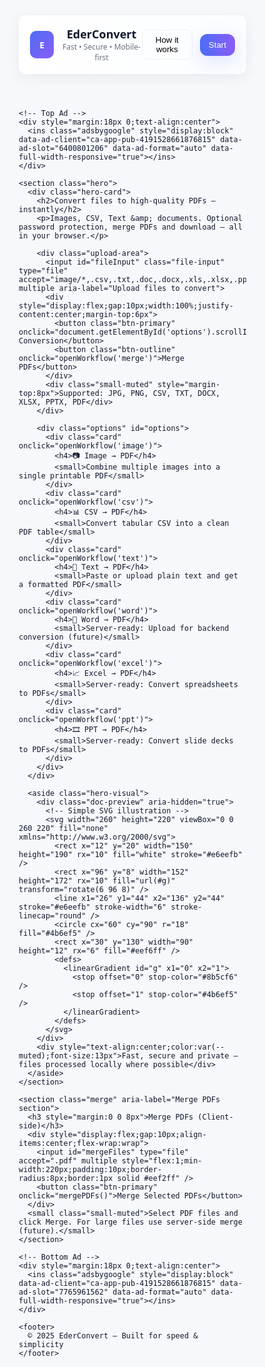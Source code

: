 <html lang="en">
<head>
  <meta charset="utf-8" />
  <meta name="viewport" content="width=device-width,initial-scale=1" />
  <title>EderConvert — Ultimate PDF & File Converter</title>
  <meta name="description" content="EderConvert: Convert Images, CSV, Text & Documents to PDF instantly. Merge, encrypt & download. Fast, secure, mobile-first." />
  <meta name="keywords" content="PDF converter, image to PDF, CSV to PDF, merge PDF, encrypt PDF, free PDF converter, EderConvert" />
  <link rel="canonical" href="https://www.ederconvert.com/" />

  <!-- Open Graph -->
  <meta property="og:title" content="EderConvert — Ultimate PDF & File Converter" />
  <meta property="og:description" content="Convert Images, CSV, Text & Documents to PDF instantly. Optional password, merge PDFs, client-side & server-ready." />
  <meta property="og:type" content="website" />
  <meta property="og:url" content="https://www.ederconvert.com/" />
  <meta property="og:image" content="https://www.ederconvert.com/og-image.png" />

  <!-- Fonts -->
  <link href="https://fonts.googleapis.com/css2?family=Poppins:wght@300;400;600;700;800&display=swap" rel="stylesheet">

  <style>
    :root{
      --bg:#f6f8fb; --card:#ffffff; --muted:#6b7280; --accent1:#4b6ef5; --accent2:#8b5cf6;
      --glass: rgba(255,255,255,0.6);
    }
    *{box-sizing:border-box}
    html,body{height:100%;margin:0;font-family:'Poppins',system-ui,Segoe UI,Roboto,Helvetica,Arial; background:var(--bg); color:#0f172a}

    /* Container */
    .wrap{max-width:1200px;margin:28px auto;padding:20px}

    /* Header */
    header{display:flex;align-items:center;justify-content:space-between;padding:18px;border-radius:12px;background:linear-gradient(90deg,var(--card),#fbfdff);box-shadow:0 6px 24px rgba(11,22,53,0.06)}
    .brand{display:flex;align-items:center;gap:12px}
    .logo-mark{width:44px;height:44px;border-radius:10px;background:linear-gradient(135deg,var(--accent1),var(--accent2));display:flex;align-items:center;justify-content:center;color:#fff;font-weight:800}
    .brand h1{margin:0;font-size:18px}
    .nav-actions{display:flex;gap:12px;align-items:center}
    .btn-outline{padding:8px 12px;border-radius:10px;border:1px solid rgba(11,22,53,0.06);background:transparent;cursor:pointer}
    .btn-primary{background:linear-gradient(90deg,var(--accent1),var(--accent2));color:#fff;padding:10px 14px;border-radius:12px;border:none;cursor:pointer;box-shadow:0 8px 30px rgba(75,110,245,0.18)}

    /* Hero */
    .hero{display:grid;grid-template-columns:1fr 420px;gap:28px;align-items:center;margin-top:22px}
    .hero-card{background:linear-gradient(180deg, rgba(255,255,255,0.85), rgba(255,255,255,0.95));padding:28px;border-radius:16px;box-shadow:0 10px 30px rgba(11,22,53,0.06)}
    .hero h2{margin:0 0 12px;font-size:30px}
    .hero p{color:var(--muted);margin:0 0 18px}
    .upload-area{display:flex;flex-direction:column;gap:10px;align-items:center}
    .file-input{width:100%;padding:12px;border-radius:10px;border:1px dashed #e6eefb;background:transparent;text-align:center}
    .small-muted{color:var(--muted);font-size:13px}

    /* Options */
    .options{margin-top:26px;display:grid;grid-template-columns:repeat(3,1fr);gap:16px}
    .card{background:var(--card);padding:18px;border-radius:12px;box-shadow:0 8px 30px rgba(12,16,29,0.04);cursor:pointer;transition:transform .18s ease, box-shadow .18s ease}
    .card:hover{transform:translateY(-8px);box-shadow:0 18px 40px rgba(12,16,29,0.08)}
    .card h4{margin:0 0 6px}
    .card small{color:var(--muted)}

    /* Right hero graphic */
    .hero-visual{background:linear-gradient(180deg, #ffffff, #fbfdff);padding:18px;border-radius:12px;display:flex;flex-direction:column;align-items:center;gap:12px}
    .doc-preview{width:100%;height:320px;border-radius:10px;background:linear-gradient(180deg,#f8fbff,#ffffff);display:flex;align-items:center;justify-content:center;box-shadow:inset 0 1px 0 rgba(255,255,255,0.6);}

    /* Merge section */
    .merge{margin-top:26px;padding:18px;border-radius:12px;background:linear-gradient(180deg,rgba(255,255,255,0.9),#fff);box-shadow:0 8px 20px rgba(11,22,53,0.04)}

    /* Modal */
    #workflowModal{position:fixed;inset:0;display:none;align-items:center;justify-content:center;background:linear-gradient(rgba(8,12,20,0.45),rgba(8,12,20,0.45));backdrop-filter: blur(4px);z-index:999}
    #workflowModal .modal{width:720px;max-width:94%;background:linear-gradient(180deg,#fff,#fbfdff);padding:20px;border-radius:14px;box-shadow:0 30px 60px rgba(3,8,23,0.5)}
    .modal-head{display:flex;align-items:center;justify-content:space-between;gap:8px}
    .modal-body{margin-top:12px}
    .input-file{display:block;width:100%;padding:12px;border-radius:10px;border:1px solid #eef2ff;background:#f8fbff}
    .modal-footer{display:flex;gap:10px;justify-content:flex-end;margin-top:14px}

    /* Footer */
    footer{margin-top:28px;text-align:center;color:var(--muted);font-size:13px}

    /* Responsive */
    @media (max-width:900px){
      .hero{grid-template-columns:1fr}
      .options{grid-template-columns:repeat(2,1fr)}
    }
    @media (max-width:520px){
      .options{grid-template-columns:1fr}
      .brand h1{font-size:16px}
      header{padding:12px}
    }
  </style>

  <!-- AdSense script (App ID) -->
  <script async src="https://pagead2.googlesyndication.com/pagead/js/adsbygoogle.js?client=ca-app-pub-4191528661876815~8639241290" crossorigin="anonymous"></script>

  <!-- Libraries -->
  <script src="https://cdnjs.cloudflare.com/ajax/libs/jspdf/2.5.1/jspdf.umd.min.js" defer></script>
  <script src="https://cdnjs.cloudflare.com/ajax/libs/pdf-lib/1.17.1/pdf-lib.min.js" defer></script>
  <script src="https://cdnjs.cloudflare.com/ajax/libs/PapaParse/5.4.1/papaparse.min.js" defer></script>
</head>
<body>
  <div class="wrap">
    <header>
      <div class="brand">
        <div class="logo-mark">E</div>
        <div>
          <h1>EderConvert</h1>
          <div style="font-size:12px;color:var(--muted)">Fast • Secure • Mobile-first</div>
        </div>
      </div>
      <div class="nav-actions">
        <button class="btn-outline" onclick="openFAQ()">How it works</button>
        <button class="btn-primary" onclick="document.getElementById('options').scrollIntoView({behavior:'smooth'})">Start</button>
      </div>
    </header>

    <!-- Top Ad -->
    <div style="margin:18px 0;text-align:center">
      <ins class="adsbygoogle" style="display:block" data-ad-client="ca-app-pub-4191528661876815" data-ad-slot="6400801206" data-ad-format="auto" data-full-width-responsive="true"></ins>
    </div>

    <section class="hero">
      <div class="hero-card">
        <h2>Convert files to high-quality PDFs — instantly</h2>
        <p>Images, CSV, Text &amp; documents. Optional password protection, merge PDFs and download — all in your browser.</p>

        <div class="upload-area">
          <input id="fileInput" class="file-input" type="file" accept="image/*,.csv,.txt,.doc,.docx,.xls,.xlsx,.ppt,.pptx,.pdf" multiple aria-label="Upload files to convert">
          <div style="display:flex;gap:10px;width:100%;justify-content:center;margin-top:6px">
            <button class="btn-primary" onclick="document.getElementById('options').scrollIntoView({behavior:'smooth'})">Choose Conversion</button>
            <button class="btn-outline" onclick="openWorkflow('merge')">Merge PDFs</button>
          </div>
          <div class="small-muted" style="margin-top:8px">Supported: JPG, PNG, CSV, TXT, DOCX, XLSX, PPTX, PDF</div>
        </div>

        <div class="options" id="options">
          <div class="card" onclick="openWorkflow('image')">
            <h4>📷 Image → PDF</h4>
            <small>Combine multiple images into a single printable PDF</small>
          </div>
          <div class="card" onclick="openWorkflow('csv')">
            <h4>📊 CSV → PDF</h4>
            <small>Convert tabular CSV into a clean PDF table</small>
          </div>
          <div class="card" onclick="openWorkflow('text')">
            <h4>📝 Text → PDF</h4>
            <small>Paste or upload plain text and get a formatted PDF</small>
          </div>
          <div class="card" onclick="openWorkflow('word')">
            <h4>📄 Word → PDF</h4>
            <small>Server-ready: Upload for backend conversion (future)</small>
          </div>
          <div class="card" onclick="openWorkflow('excel')">
            <h4>📈 Excel → PDF</h4>
            <small>Server-ready: Convert spreadsheets to PDFs</small>
          </div>
          <div class="card" onclick="openWorkflow('ppt')">
            <h4>🎞 PPT → PDF</h4>
            <small>Server-ready: Convert slide decks to PDFs</small>
          </div>
        </div>
      </div>

      <aside class="hero-visual">
        <div class="doc-preview" aria-hidden="true">
          <!-- Simple SVG illustration -->
          <svg width="260" height="220" viewBox="0 0 260 220" fill="none" xmlns="http://www.w3.org/2000/svg">
            <rect x="12" y="20" width="150" height="190" rx="10" fill="white" stroke="#e6eefb" />
            <rect x="96" y="8" width="152" height="172" rx="10" fill="url(#g)" transform="rotate(6 96 8)" />
            <line x1="26" y1="44" x2="136" y2="44" stroke="#e6eefb" stroke-width="6" stroke-linecap="round" />
            <circle cx="60" cy="90" r="18" fill="#4b6ef5" />
            <rect x="30" y="130" width="90" height="12" rx="6" fill="#eef6ff" />
            <defs>
              <linearGradient id="g" x1="0" x2="1">
                <stop offset="0" stop-color="#8b5cf6" />
                <stop offset="1" stop-color="#4b6ef5" />
              </linearGradient>
            </defs>
          </svg>
        </div>
        <div style="text-align:center;color:var(--muted);font-size:13px">Fast, secure and private — files processed locally where possible</div>
      </aside>
    </section>

    <section class="merge" aria-label="Merge PDFs section">
      <h3 style="margin:0 0 8px">Merge PDFs (Client-side)</h3>
      <div style="display:flex;gap:10px;align-items:center;flex-wrap:wrap">
        <input id="mergeFiles" type="file" accept=".pdf" multiple style="flex:1;min-width:220px;padding:10px;border-radius:8px;border:1px solid #eef2ff" />
        <button class="btn-primary" onclick="mergePDFs()">Merge Selected PDFs</button>
      </div>
      <small class="small-muted">Select PDF files and click Merge. For large files use server-side merge (future).</small>
    </section>

    <!-- Bottom Ad -->
    <div style="margin:18px 0;text-align:center">
      <ins class="adsbygoogle" style="display:block" data-ad-client="ca-app-pub-4191528661876815" data-ad-slot="7765961562" data-ad-format="auto" data-full-width-responsive="true"></ins>
    </div>

    <footer>
      © 2025 EderConvert — Built for speed & simplicity
    </footer>
  </div>

  <!-- Modal -->
  <div id="workflowModal" role="dialog" aria-modal="true">
    <div class="modal">
      <div class="modal-head">
        <div>
          <h3 id="modalTitle" style="margin:0">Convert</h3>
          <div id="modalSub" style="font-size:13px;color:var(--muted)">Choose files and options</div>
        </div>
        <button onclick="closeModal()" aria-label="Close modal" style="background:none;border:none;font-size:20px;cursor:pointer">✕</button>
      </div>
      <div class="modal-body">
        <input id="modalFiles" class="input-file" type="file" />
        <div style="display:flex;gap:8px;margin-top:10px;align-items:center">
          <label style="font-size:13px;color:var(--muted)">Password (optional):</label>
          <input id="pdfPassword" type="password" placeholder="Enter password to protect PDF" style="flex:1;padding:10px;border-radius:8px;border:1px solid #eef2ff" />
        </div>
        <div style="margin-top:10px;display:flex;gap:8px;align-items:center">
          <label style="font-size:13px;color:var(--muted)"><input id="addWatermark" type="checkbox"> Add watermark</label>
          <input id="watermarkText" placeholder="Watermark text (optional)" style="flex:1;padding:8px;border-radius:8px;border:1px solid #eef2ff" />
        </div>
      </div>
      <div class="modal-footer">
        <button class="btn-outline" onclick="closeModal()">Cancel</button>
        <button class="btn-primary" id="modalAction">Convert & Download</button>
      </div>
    </div>
  </div>

  <script>
  // Wait until libraries have loaded
  window.addEventListener('DOMContentLoaded', ()=>{
    // push ads
    try{(adsbygoogle=window.adsbygoogle||[]).push({});}catch(e){}

    // expose functions
    window.openWorkflow = function(type){
      const modal = document.getElementById('workflowModal');
      modal.style.display='flex';
      const title = document.getElementById('modalTitle');
      const modalFiles = document.getElementById('modalFiles');
      title.textContent = (type||'Convert').toUpperCase() + ' to PDF';
      // configure input accept
      modalFiles.value = null;
      if(type==='image') modalFiles.accept='image/*';
      else if(type==='csv') modalFiles.accept='.csv';
      else if(type==='text') modalFiles.accept='.txt';
      else modalFiles.accept='.doc,.docx,.xls,.xlsx,.ppt,.pptx,.pdf';
      modalFiles.multiple = (type==='image');
      // set flow handler
      document.getElementById('modalAction').onclick = async function(){ await handleConvert(type); };
    };

    window.closeModal = function(){ document.getElementById('workflowModal').style.display='none'; };

    async function handleConvert(type){
      const input = document.getElementById('modalFiles');
      if(!input.files.length){ alert('Please select a file'); return; }
      const password = document.getElementById('pdfPassword').value.trim();
      const addWater = document.getElementById('addWatermark').checked;
      const watermarkText = document.getElementById('watermarkText').value || '';

      // jsPDF available
      const { jsPDF } = window.jspdf;
      const pdf = new jsPDF();

      try{
        if(type==='image'){
          for(let i=0;i<input.files.length;i++){
            const f = input.files[i];
            const data = await readFileAsDataURL(f);
            const img = await loadImage(data);
            const pw = pdf.internal.pageSize.getWidth();
            const ph = pdf.internal.pageSize.getHeight();
            const ratio = Math.min(pw/img.width, ph/img.height);
            const w = img.width*ratio; const h = img.height*ratio;
            if(i>0) pdf.addPage();
            pdf.addImage(data, 'JPEG', (pw-w)/2, (ph-h)/2, w, h);
            if(addWater && watermarkText){ addTextWatermark(pdf, watermarkText); }
          }
        } else if(type==='text'){
          const txt = await input.files[0].text();
          const lines = pdf.splitTextToSize(txt, 180);
          pdf.text(lines, 15, 20);
          if(addWater && watermarkText) addTextWatermark(pdf, watermarkText);
        } else if(type==='csv'){
          const txt = await input.files[0].text();
          const data = Papa.parse(txt).data;
          let y=20; const colPad=12;
          data.forEach((row,idx)=>{
            pdf.text(row.join(' | '), 15, y);
            y+=10; if(y>280){ pdf.addPage(); y=20; }
          });
          if(addWater && watermarkText) addTextWatermark(pdf, watermarkText);
        } else if(type==='merge'){
          // merge PDF files selected
          const mergedDoc = await PDFLib.PDFDocument.create();
          for(let f of input.files){
            const buf = await f.arrayBuffer();
            const doc = await PDFLib.PDFDocument.load(buf);
            const pages = await mergedDoc.copyPages(doc, doc.getPageIndices());
            pages.forEach(p=>mergedDoc.addPage(p));
          }
          const mergedBytes = await mergedDoc.save();
          downloadBlob(mergedBytes, 'merged.pdf');
          closeModal(); return;
        } else {
          // server-side placeholder for office files
          alert('Office file conversion requires a server. This is a placeholder — upload to server for full conversion.');
          closeModal(); return;
        }

        // If password set -> encrypt using pdf-lib
        if(password){
          const arr = pdf.output('arraybuffer');
          const pdfDoc = await PDFLib.PDFDocument.load(arr);
          pdfDoc.encrypt({ userPassword: password, ownerPassword: password, permissions: { printing:'lowResolution' } });
          const enc = await pdfDoc.save();
          downloadBlob(enc, (input.files[0].name||'converted') + '.pdf');
        } else {
          const name = (input.files[0].name || 'converted').replace(/\.[^/.]+$/, '') + '.pdf';
          pdf.save(name);
        }

        closeModal();
      }catch(err){ console.error(err); alert('Conversion failed: '+(err.message||err)); }
    }

    // helper: add simple watermark
    function addTextWatermark(pdf, text){
      const pw = pdf.internal.pageSize.getWidth(), ph = pdf.internal.pageSize.getHeight();
      pdf.setTextColor(150);
      pdf.setFontSize(20);
      pdf.text(text, pw/2, ph - 20, { align: 'center' });
      pdf.setTextColor(0);
    }

    function readFileAsDataURL(file){ return new Promise((res,rej)=>{ const r=new FileReader(); r.onload=e=>res(e.target.result); r.onerror=rej; r.readAsDataURL(file); }); }
    function loadImage(src){ return new Promise((res,rej)=>{ const i=new Image(); i.onload=()=>res(i); i.onerror=rej; i.src=src; }); }
    function downloadBlob(bytes, filename){ const blob = new Blob([bytes], {type:'application/pdf'}); const url = URL.createObjectURL(blob); const a=document.createElement('a'); a.href=url; a.download=filename; document.body.appendChild(a); a.click(); a.remove(); URL.revokeObjectURL(url); }

    // merge PDFs (separate UI)
    window.mergePDFs = async function(){
      const input = document.getElementById('mergeFiles'); if(!input.files.length){ alert('Select PDFs to merge'); return; }
      const mergedDoc = await PDFLib.PDFDocument.create();
      for(let f of input.files){ const buf = await f.arrayBuffer(); const doc = await PDFLib.PDFDocument.load(buf); const pages = await mergedDoc.copyPages(doc, doc.getPageIndices()); pages.forEach(p=>mergedDoc.addPage(p)); }
      const mergedBytes = await mergedDoc.save(); downloadBlob(mergedBytes, 'merged.pdf'); alert('Merged — download started');
    };

    // Quick FAQ open
    window.openFAQ = function(){ alert('Select a conversion type, choose files, add optional password or watermark, then Convert & Download. Office files require a server.'); };

    // Auto attach main file input to jump to options
    const mainFile = document.getElementById('fileInput');
    if(mainFile){ mainFile.addEventListener('change', ()=>document.getElementById('options').scrollIntoView({behavior:'smooth'})); }

  });
  </script>

  <!-- AdSense init -->
  <script>(adsbygoogle = window.adsbygoogle || []).push({});</script>
</body>
</html>

